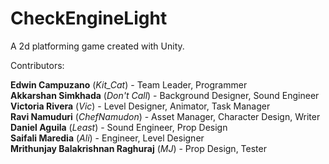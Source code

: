 # CheckEngineLight
A 2d platforming game created with Unity.
<p>Contributors: </p>
<div><b>Edwin Campuzano</b> (<i>Kit_Cat</i>) - Team Leader, Programmer</div>
<div><b>Akkarshan Simkhada</b> (<i>Don't Call</i>) - Background Designer, Sound Engineer</div>
<div><b>Victoria Rivera</b> (<i>Vic</i>) - Level Designer, Animator, Task Manager</div>
<div><b>Ravi Namuduri</b> (<i>ChefNamudon</i>) - Asset Manager, Character Design, Writer</div>
<div><b>Daniel Aguila</b> (<i>Least</i>) - Sound Engineer, Prop Design</div>
<div><b>Saifali Maredia</b> (<i>Ali</i>) - Engineer, Level Designer</div>
<div><b>Mrithunjay Balakrishnan Raghuraj</b> (<i>MJ</i>) - Prop Design, Tester</div>
